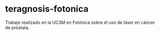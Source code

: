 # teragnosis-fotonica
Trabajo realizado en la UC3M en Fotónica sobre el uso de láser en cáncer de próstata.
